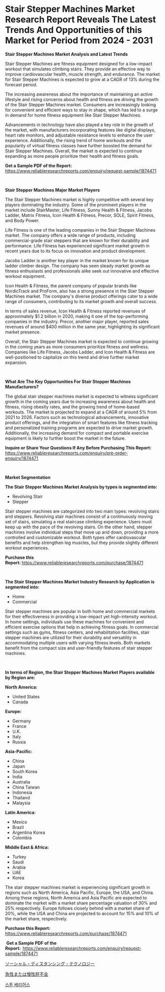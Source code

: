 <p><h1>Stair Stepper Machines Market Research Report Reveals The Latest Trends And Opportunities of this Market for Period from 2024 - 2031</h1></p><p><strong>Stair Stepper Machines Market Analysis and Latest Trends</strong></p>
<p><p>Stair Stepper Machines are fitness equipment designed for a low-impact workout that simulates climbing stairs. They provide an effective way to improve cardiovascular health, muscle strength, and endurance. The market for Stair Stepper Machines is expected to grow at a CAGR of 13% during the forecast period. </p><p>The increasing awareness about the importance of maintaining an active lifestyle and rising concerns about health and fitness are driving the growth of the Stair Stepper Machines market. Consumers are increasingly looking for convenient and efficient ways to stay in shape, which has led to a surge in demand for home fitness equipment like Stair Stepper Machines. </p><p>Advancements in technology have also played a key role in the growth of the market, with manufacturers incorporating features like digital displays, heart rate monitors, and adjustable resistance levels to enhance the user experience. Additionally, the rising trend of home workouts and the popularity of virtual fitness classes have further boosted the demand for Stair Stepper Machines. Overall, the market is expected to continue expanding as more people prioritize their health and fitness goals.</p></p>
<p><strong>Get a Sample PDF of the Report:&nbsp;</strong> <a href="https://www.reliableresearchreports.com/enquiry/request-sample/1874471">https://www.reliableresearchreports.com/enquiry/request-sample/1874471</a></p>
<p>&nbsp;</p>
<p><strong>Stair Stepper Machines Major Market Players</strong></p>
<p><p>The Stair Stepper Machines market is highly competitive with several key players dominating the industry. Some of the prominent players in the market include StairMaster, Life Fitness, Sunny Health & Fitness, Jacobs Ladder, Matrix Fitness, Icon Health & Fitness, Precor, SOLE, Spirit Fitness, and Body Power.</p><p>Life Fitness is one of the leading companies in the Stair Stepper Machines market. The company offers a wide range of products, including commercial-grade stair steppers that are known for their durability and performance. Life Fitness has experienced significant market growth in recent years due to its focus on innovation and product development.</p><p>Jacobs Ladder is another key player in the market known for its unique ladder climber design. The company has seen steady market growth as fitness enthusiasts and professionals alike seek out innovative and effective workout equipment.</p><p>Icon Health & Fitness, the parent company of popular brands like NordicTrack and ProForm, also has a strong presence in the Stair Stepper Machines market. The company's diverse product offerings cater to a wide range of consumers, contributing to its market growth and overall success.</p><p>In terms of sales revenue, Icon Health & Fitness reported revenues of approximately $1.2 billion in 2020, making it one of the top-performing companies in the industry. Precor, another major player, reported sales revenues of around $400 million in the same year, highlighting its significant market presence.</p><p>Overall, the Stair Stepper Machines market is expected to continue growing in the coming years as more consumers prioritize fitness and wellness. Companies like Life Fitness, Jacobs Ladder, and Icon Health & Fitness are well-positioned to capitalize on this trend and drive further market expansion.</p></p>
<p>&nbsp;</p>
<p><strong>What Are The Key Opportunities For Stair Stepper Machines Manufacturers?</strong></p>
<p><p>The global stair stepper machines market is expected to witness significant growth in the coming years due to increasing awareness about health and fitness, rising obesity rates, and the growing trend of home-based workouts. The market is projected to expand at a CAGR of around 5% from 2021 to 2026. Factors such as technological advancements, innovative product offerings, and the integration of smart features like fitness tracking and personalized training programs are expected to drive market growth. Additionally, the increasing demand for compact and portable exercise equipment is likely to further boost the market in the future.</p></p>
<p><strong>Inquire or Share Your Questions If Any Before Purchasing This Report:</strong> <a href="https://www.reliableresearchreports.com/enquiry/pre-order-enquiry/1874471">https://www.reliableresearchreports.com/enquiry/pre-order-enquiry/1874471</a></p>
<p>&nbsp;</p>
<p><strong>Market Segmentation</strong></p>
<p><strong>The Stair Stepper Machines Market Analysis by types is segmented into:</strong></p>
<p><ul><li>Revolving Stair</li><li>Stepper</li></ul></p>
<p><p>Stair stepper machines are categorized into two main types: revolving stairs and steppers. Revolving stair machines consist of a continuously moving set of stairs, simulating a real staircase climbing experience. Users must keep up with the pace of the revolving stairs. On the other hand, stepper machines involve individual steps that move up and down, providing a more controlled and customizable workout. Both types offer cardiovascular benefits and help strengthen leg muscles, but they provide slightly different workout experiences.</p></p>
<p><strong>Purchase this Report:&nbsp;</strong><a href="https://www.reliableresearchreports.com/purchase/1874471">https://www.reliableresearchreports.com/purchase/1874471</a></p>
<p>&nbsp;</p>
<p><strong>The Stair Stepper Machines Market Industry Research by Application is segmented into:</strong></p>
<p><ul><li>Home</li><li>Commercial</li></ul></p>
<p><p>Stair stepper machines are popular in both home and commercial markets for their effectiveness in providing a low-impact yet high-intensity workout. In home settings, individuals use these machines for convenient and efficient exercise options that help in achieving fitness goals. In commercial settings such as gyms, fitness centers, and rehabilitation facilities, stair stepper machines are utilized for their durability and versatility in accommodating multiple users with varying fitness levels. Both markets benefit from the compact size and user-friendly features of stair stepper machines.</p></p>
<p>&nbsp;</p>
<p><strong>In terms of Region, the Stair Stepper Machines Market Players available by Region are:</strong></p>
<p>
    <p> <strong> North America: </strong>
        <ul>
            <li>United States</li>
            <li>Canada</li>
        </ul>
        </p> 
    <p> <strong> Europe: </strong>
        <ul>
            <li>Germany</li>
            <li>France</li>
            <li>U.K.</li>
            <li>Italy</li>
            <li>Russia</li>
        </ul>
        </p> 
    <p> <strong> Asia-Pacific: </strong>
        <ul>
            <li>China</li>
            <li>Japan</li>
            <li>South Korea</li>
            <li>India</li>
            <li>Australia</li>
            <li>China Taiwan</li>
            <li>Indonesia</li>
            <li>Thailand</li>
            <li>Malaysia</li>
        </ul>
        </p> 
    <p> <strong> Latin America: </strong>
        <ul>
            <li>Mexico</li>
            <li>Brazil</li>
            <li>Argentina Korea</li>
            <li>Colombia</li>
        </ul>
        </p> 
    <p> <strong> Middle East & Africa: </strong>
        <ul>
            <li>Turkey</li>
            <li>Saudi</li>
            <li>Arabia</li>
            <li>UAE</li>
            <li>Korea</li>
        </ul>
    </p>
    </p>
<p><p>The stair stepper machines market is experiencing significant growth in regions such as North America, Asia Pacific, Europe, the USA, and China. Among these regions, North America and Asia Pacific are expected to dominate the market with a market share percentage valuation of 30% and 25% respectively. Europe follows closely behind with a market share of 20%, while the USA and China are projected to account for 15% and 10% of the market share, respectively.</p></p>
<p><strong>Purchase this Report: </strong><a href="https://www.reliableresearchreports.com/purchase/1874471">https://www.reliableresearchreports.com/purchase/1874471</a></p>
<p>&nbsp;<strong>Get a Sample PDF of the Report:&nbsp;&nbsp;</strong><a href="https://www.reliableresearchreports.com/enquiry/request-sample/1874471">https://www.reliableresearchreports.com/enquiry/request-sample/1874471</a></p>
<p><strong></strong></p>
<p><p><a href="https://medium.com/@jacksonmith1931/%E3%82%BD%E3%83%BC%E3%82%B7%E3%83%A3%E3%83%AB%E3%83%87%E3%82%A3%E3%82%B9%E3%82%BF%E3%83%B3%E3%82%B9%E6%8A%80%E8%A1%93%E3%81%AE%E5%B8%82%E5%A0%B4%E8%AA%BF%E6%9F%BB%E3%83%AC%E3%83%9D%E3%83%BC%E3%83%88-%E3%81%9D%E3%81%AE%E6%AD%B4%E5%8F%B2%E3%81%8A%E3%82%88%E3%81%B32024%E5%B9%B4%E3%81%8B%E3%82%892031%E5%B9%B4%E3%81%BE%E3%81%A7%E3%81%AE%E4%BA%88%E6%B8%AC-f86c6a41dccb">ソーシャル・ディスタンシング・テクノロジー</a></p><p><a href="https://medium.com/@hattietromp/%E6%80%A5%E6%80%A7%E3%81%A8%E6%85%A2%E6%80%A7%E3%81%AE%E8%82%9D%E4%B8%8D%E5%85%A8%E5%B8%82%E5%A0%B4-%E5%B8%82%E5%A0%B4%E3%81%AEcagr-%E5%B8%82%E5%A0%B4%E5%8B%95%E5%90%91-%E3%81%8A%E3%82%88%E3%81%B3%E6%88%90%E9%95%B7%E6%88%A6%E7%95%A5%E3%81%AB%E9%96%A2%E3%81%99%E3%82%8B%E6%B4%9E%E5%AF%9F-077b6ebc268a">急性または慢性肝不全</a></p><p><a href="https://medium.com/@greggibson7876/%EC%8A%A4%ED%86%A4-%EB%B2%84%EB%A6%AC%EC%96%B4-%EC%8B%9C%EC%9E%A5-%EA%B7%9C%EB%AA%A8-cagr-%ED%8A%B8%EB%A0%8C%EB%93%9C-2024-2030-26c980f02d8e">스톤 베리어스</a></p></p>